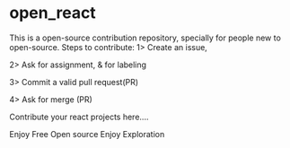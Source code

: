 # open_react
This is a open-source contribution repository, specially for people new to open-source.
Steps to contribute:
1> Create an issue,

2> Ask for assignment, & for labeling

3> Commit a valid pull request(PR)

4> Ask for merge (PR)


Contribute your react projects here....

Enjoy Free Open source
Enjoy Exploration

